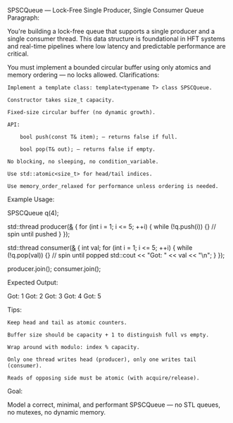 SPSCQueue<T> — Lock-Free Single Producer, Single Consumer Queue
Paragraph:

You're building a lock-free queue that supports a single producer and a single consumer thread.
This data structure is foundational in HFT systems and real-time pipelines where low latency and predictable performance are critical.

You must implement a bounded circular buffer using only atomics and memory ordering — no locks allowed.
Clarifications:

    Implement a template class: template<typename T> class SPSCQueue.

    Constructor takes size_t capacity.

    Fixed-size circular buffer (no dynamic growth).

    API:

        bool push(const T& item); — returns false if full.

        bool pop(T& out); — returns false if empty.

    No blocking, no sleeping, no condition_variable.

    Use std::atomic<size_t> for head/tail indices.

    Use memory_order_relaxed for performance unless ordering is needed.

Example Usage:

SPSCQueue<int> q(4);

std::thread producer([&]() {
    for (int i = 1; i <= 5; ++i) {
        while (!q.push(i)) {}  // spin until pushed
    }
});

std::thread consumer([&]() {
    int val;
    for (int i = 1; i <= 5; ++i) {
        while (!q.pop(val)) {}  // spin until popped
        std::cout << "Got: " << val << "\n";
    }
});

producer.join();
consumer.join();

Expected Output:

Got: 1
Got: 2
Got: 3
Got: 4
Got: 5

Tips:

    Keep head and tail as atomic counters.

    Buffer size should be capacity + 1 to distinguish full vs empty.

    Wrap around with modulo: index % capacity.

    Only one thread writes head (producer), only one writes tail (consumer).

    Reads of opposing side must be atomic (with acquire/release).

Goal:

Model a correct, minimal, and performant SPSCQueue<T> — no STL queues, no mutexes, no dynamic memory.
